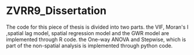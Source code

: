 # ZVRR9_Dissertation
The code for this piece of thesis is divided into two parts. the VIF, Moran's I ,spatial lag model,  spatial regression model and the GWR model are implemented through R code. the One-way ANOVA and Stepwise,  which is part of the non-spatial analysis is implemented through python code.
